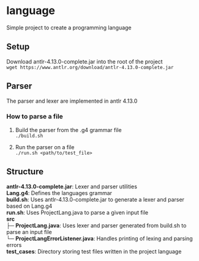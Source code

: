 # language
Simple project to create a programming language 

## Setup
Download antlr-4.13.0-complete.jar into the root of the project  
```wget https://www.antlr.org/download/antlr-4.13.0-complete.jar```  

## Parser
The parser and lexer are implemented in antlr 4.13.0

### How to parse a file
1. Build the parser from the .g4 grammar file  
```./build.sh```

2. Run the parser on a file  
```./run.sh <path/to/test_file>```

## Structure

**antlr-4.13.0-complete.jar**: Lexer and parser utilities  
**Lang.g4**: Defines the languages grammar  
**build.sh**: Uses antlr-4.13.0-complete.jar to generate a lexer and parser based on Lang.g4  
**run.sh**: Uses ProjectLang.java to parse a given input file  
**src**  
├─ **ProjectLang.java**: Uses lexer and parser generated from build.sh to parse an input file  
└─ **ProjectLangErrorListener.java**: Handles printing of lexing and parsing errors  
**test_cases**: Directory storing test files written in the project language    
